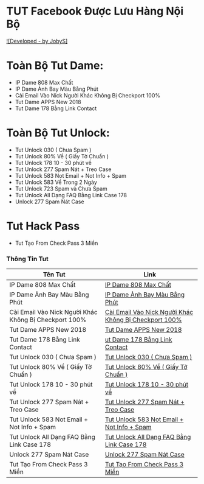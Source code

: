 # TUT Facebook Được Lưu Hàng Nội Bộ

[![Developed - by JobyS]](https://fb.me/NQS.King)

# Toàn Bộ Tut Dame:
  - IP Dame 808 Max Chất
  - IP Dame Ảnh Bay Màu Bằng Phút
  - Cài Email Vào Nick Người Khác Không Bị Checkport 100%
  - Tut Dame APPS New 2018
  - Tut Dame 178 Bằng Link Contact
# Toàn Bộ Tut Unlock:  
  - Tut Unlock 030 ( Chưa Spam )
  - Tut Unlock 80% Về ( Giấy Tờ Chuẩn )
  - Tut Unlock 178 10 - 30 phút về
  - Tut Unlock 277 Spam Nát + Treo Case
  - Tut Unlock 583 Not Email + Not Info + Spam
  - Tut Unlock 583 Về Trong 2 Ngày
  - Tut Unlock 723 Spam và Chưa Spam 
  - Tut Unlock All Dạng FAQ Bằng Link Case 178
  - Unlock 277 Spam Nát Case
# Tut Hack Pass  
  - Tut Tạo From Check Pass 3 Miền

### Thông Tin Tut

| Tên Tut | Link |
| ------ | ------ |
| IP Dame 808 Max Chất | [IP Dame 808 Max Chất ][1] |
| IP Dame Ảnh Bay Màu Bằng Phút | [IP Dame Ảnh Bay Màu Bằng Phút][2] |
| Cài Email Vào Nick Người Khác Không Bị Checkport 100% | [Cài Email Vào Nick Người Khác Không Bị Checkport 100%][3] |
| Tut Dame APPS New 2018  | [Tut Dame APPS New 2018 ][4] |
| Tut Dame 178 Bằng Link Contact | [ut Dame 178 Bằng Link Contact][5] |
| Tut Unlock 030 ( Chưa Spam ) | [Tut Unlock 030 ( Chưa Spam )][6] |
| Tut Unlock 80% Về ( Giấy Tờ Chuẩn ) | [Tut Unlock 80% Về ( Giấy Tờ Chuẩn )][7] |
| Tut Unlock 178 10 - 30 phút về | [Tut Unlock 178 10 - 30 phút về][8] |
| Tut Unlock 277 Spam Nát + Treo Case | [Tut Unlock 277 Spam Nát + Treo Case][9] |
| Tut Unlock 583 Not Email + Not Info + Spam | [Tut Unlock 583 Not Email + Not Info + Spam][10] |
| Tut Unlock All Dạng FAQ Bằng Link Case 178 | [Tut Unlock All Dạng FAQ Bằng Link Case 178][11] |
| Unlock 277 Spam Nát Case | [Unlock 277 Spam Nát Case][12] |
| Tut Tạo From Check Pass 3 Miền | [Tut Tạo From Check Pass 3 Miền][13] |

   [1]: <https://github.com/J2TeamNNL/J2Team-Community/blob/master/add_friend.js>
   [2]: <https://github.com/J2TeamNNL/J2Team-Community/blob/master/add_friend_by_id.php>
   [3]: <https://github.com/J2TeamNNL/J2Team-Community/blob/master/add_friend_of_friend_of_id.php>
   [4]: <https://github.com/J2TeamNNL/J2Team-Community/blob/master/auto_reactions_newfeed.php>
   [5]: <https://github.com/J2TeamNNL/J2Team-Community/blob/master/change_all_privacy_to_myself.php>
   [6]: <https://github.com/J2TeamNNL/J2Team-Community/blob/master/change_privacy_movies.js>
   [7]: <https://github.com/J2TeamNNL/J2Team-Community/blob/master/count_reaction_post.html>
   [8]: <https://github.com/J2TeamNNL/J2Team-Community/blob/master/count_reaction_post.html>
   [9]: <https://github.com/J2TeamNNL/J2Team-Community/blob/master/delete_all_member.php>
   [10]: <https://github.com/J2TeamNNL/J2Team-Community/blob/master/delete_all_post_FB.php>
   [11]: <https://github.com/J2TeamNNL/J2Team-Community/blob/master/delete_member_by_ID.php>
   [12]: <https://github.com/J2TeamNNL/J2Team-Community/blob/master/delete_member_dont_react.php>
   [13]: <https://github.com/J2TeamNNL/J2Team-Community/blob/master/delete_notes.php>
